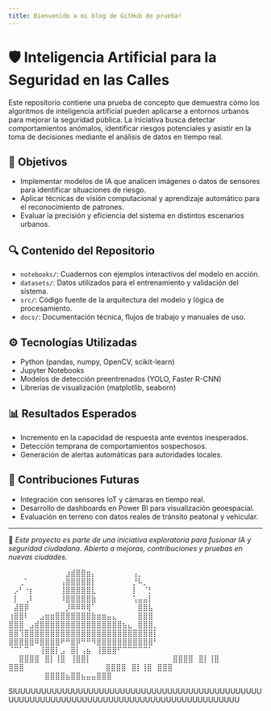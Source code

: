 ```yaml
---
title: Bienvenido a mi blog de GitHub de prueba!
---
```



# 🛡️ Inteligencia Artificial para la Seguridad en las Calles

Este repositorio contiene una prueba de concepto que demuestra cómo los algoritmos de inteligencia artificial pueden aplicarse a entornos urbanos para mejorar la seguridad pública. La iniciativa busca detectar comportamientos anómalos, identificar riesgos potenciales y asistir en la toma de decisiones mediante el análisis de datos en tiempo real.

## 📍 Objetivos

- Implementar modelos de IA que analicen imágenes o datos de sensores para identificar situaciones de riesgo.
- Aplicar técnicas de visión computacional y aprendizaje automático para el reconocimiento de patrones.
- Evaluar la precisión y eficiencia del sistema en distintos escenarios urbanos.

## 🔍 Contenido del Repositorio

- `notebooks/`: Cuadernos con ejemplos interactivos del modelo en acción.
- `datasets/`: Datos utilizados para el entrenamiento y validación del sistema.
- `src/`: Código fuente de la arquitectura del modelo y lógica de procesamiento.
- `docs/`: Documentación técnica, flujos de trabajo y manuales de uso.

## ⚙️ Tecnologías Utilizadas

- Python (pandas, numpy, OpenCV, scikit-learn)
- Jupyter Notebooks
- Modelos de detección preentrenados (YOLO, Faster R-CNN)
- Librerías de visualización (matplotlib, seaborn)

## 📊 Resultados Esperados

- Incremento en la capacidad de respuesta ante eventos inesperados.
- Detección temprana de comportamientos sospechosos.
- Generación de alertas automáticas para autoridades locales.

## 🧠 Contribuciones Futuras

- Integración con sensores IoT y cámaras en tiempo real.
- Desarrollo de dashboards en Power BI para visualización geoespacial.
- Evaluación en terreno con datos reales de tránsito peatonal y vehicular.

---

💬 _Este proyecto es parte de una iniciativa exploratoria para fusionar IA y seguridad ciudadana. Abierto a mejoras, contribuciones y pruebas en nuevas ciudades._




⠀⠀⠀⠀⠀⠀⠀⠀⠀⠀⠀⣰⣾⣿⣿⣶⡄⠀⠀⠀⠀⠀⠀⠀⢠⡀⠀⠀⠀
⠀⠀⢀⠁⠀⠀⠀⠀⠀⠀⢠⣿⣿⣿⣿⣿⡇⠀⠀⠀⠀⠀⠀⠀⡘⠧⡀⠀⠀
⠀⡠⠃⠐⡆⠀⠀⠀⠀⠀⢸⣿⣿⣿⣿⣿⣇⠀⠀⠀⠀⠀⠀⠀⡇⠀⠈⡃⠀
⠀⡇⠀⢀⠇⠀⠀⠀⠀⠀⠸⣿⣿⣿⣿⣿⣷⠀⠀⠀⠀⠀⠀⠀⢡⣤⣤⡇⠀
⠀⣼⣿⡿⠀⠀⠀⠀⠀⠀⠀⡸⠿⠿⠿⢿⠁⠀⠀⠀⠀⠀⠀⠀⠀⣿⣿⣧⠀
⢰⣿⣿⠇⠀⠀⣠⣶⣶⣿⣿⣿⣿⣿⣿⣿⣷⣶⣶⣤⣄⠀⠀⠀⠀⣿⣿⣿⠀
⣿⣿⣿⠀⣠⣾⣿⣿⣿⣿⣿⣿⣿⣿⣿⣿⣿⣿⣿⣿⣿⣿⣦⣄⠀⣿⣿⣿⡀
⣿⣿⢹⣿⣿⣿⣿⣿⣿⣿⣿⣿⣿⣿⣿⣿⣿⣿⣿⣿⣿⣿⣿⣿⣿⣿⣿⣿⡇
⣿⣿⣿⣿⣿⠿⣿⣿⣿⣿⠟⠛⣿⡿⠛⠛⠻⣿⣿⣿⣿⣿⣿⣿⣿⣿⣿⣿⠃
⠈⠉⠁⠉⠀⠀⢸⣿⣿⡇⣠⠀⣿⡇⢠⣦⠀⢸⣿⣿⣿⠋⠉⠉⠉⠉⠉⠁⠀
⠀⠀⠀⠀⠀ ⠀⠀⣿⣿⣿⣿⠀⣿⡇⢸⣿⠀⢸⣿⣿⡇⠀⠀⠀⠀⠀⠀⠀⠀
⠀⠀⠀⠀⠀⠀⠀ ⣿⣿⣿⣿⠀⣿⡇⢸⣿⠀ ⣿⣿⣿⠀⠀⠀⠀⠀⠀⠀⠀
⠀⠀⠀⠀⠀⠀⠀ ⣿⣿⣿⣿⠀⣿⡇⢸⣿⠀⣿⣿⣿⠀⠀⠀⠀⠀⠀⠀⠀⠀
⠀⠀⠀⠀⠀⠀⠀⣿⣿⣿⣿⣦⣿⣿⣦⣤⣤⣿⣿⣿⠀⠀⠀



SIUUUUUUUUUUUUUUUUUUUUUUUUUUUUUUUUUUUUUUUUUUUUUUUUUUUUUUUUUUUUUUUUUUUUUUUUUUUUUUUUUUUUUUUUUUU
